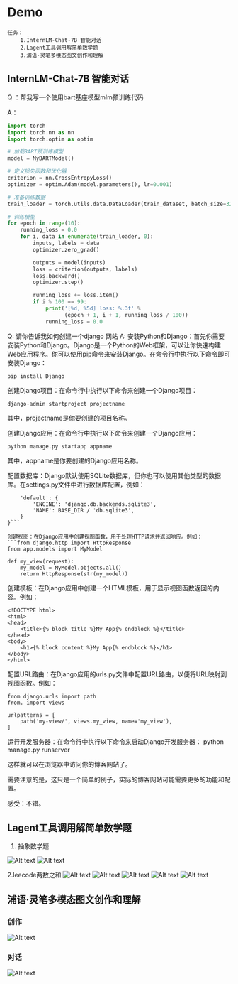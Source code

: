 # Demo
    任务：
        1.InternLM-Chat-7B 智能对话
        2.Lagent工具调用解简单数学题
        3.浦语·灵笔多模态图文创作和理解

##  InternLM-Chat-7B 智能对话

Q ：帮我写一个使用bart基座模型mlm预训练代码

A：
~~~python 
import torch
import torch.nn as nn
import torch.optim as optim

# 加载BART预训练模型
model = MyBARTModel()

# 定义损失函数和优化器
criterion = nn.CrossEntropyLoss()
optimizer = optim.Adam(model.parameters(), lr=0.001)

# 准备训练数据
train_loader = torch.utils.data.DataLoader(train_dataset, batch_size=32, shuffle=True)

# 训练模型
for epoch in range(10):
    running_loss = 0.0
    for i, data in enumerate(train_loader, 0):
        inputs, labels = data
        optimizer.zero_grad()

        outputs = model(inputs)
        loss = criterion(outputs, labels)
        loss.backward()
        optimizer.step()

        running_loss += loss.item()
        if i % 100 == 99:
            print('[%d, %5d] loss: %.3f' %
                  (epoch + 1, i + 1, running_loss / 100))
            running_loss = 0.0
~~~

Q: 请你告诉我如何创建一个django 网站
A:
安装Python和Django：首先你需要安装Python和Django。Django是一个Python的Web框架，可以让你快速构建Web应用程序。你可以使用pip命令来安装Django。在命令行中执行以下命令即可安装Django：
```
pip install Django
```

创建Django项目：在命令行中执行以下命令来创建一个Django项目：
```
django-admin startproject projectname
```

其中，projectname是你要创建的项目名称。

创建Django应用：在命令行中执行以下命令来创建一个Django应用：
```
python manage.py startapp appname
```
其中，appname是你要创建的Django应用名称。

配置数据库：Django默认使用SQLite数据库，但你也可以使用其他类型的数据库。在settings.py文件中进行数据库配置，例如：
```DATABASES = {
    'default': {
        'ENGINE': 'django.db.backends.sqlite3',
        'NAME': BASE_DIR / 'db.sqlite3',
    }
}```

创建视图：在Django应用中创建视图函数，用于处理HTTP请求并返回响应。例如：
```from django.http import HttpResponse
from app.models import MyModel

def my_view(request):
    my_model = MyModel.objects.all()
    return HttpResponse(str(my_model))
```

创建模板：在Django应用中创建一个HTML模板，用于显示视图函数返回的内容。例如：
```
<!DOCTYPE html>
<html>
<head>
    <title>{% block title %}My App{% endblock %}</title>
</head>
<body>
    <h1>{% block content %}My App{% endblock %}</h1>
</body>
</html>
```


配置URL路由：在Django应用的urls.py文件中配置URL路由，以便将URL映射到视图函数。例如：
```
from django.urls import path
from. import views

urlpatterns = [
    path('my-view/', views.my_view, name='my_view'),
]

```

运行开发服务器：在命令行中执行以下命令来启动Django开发服务器：
python manage.py runserver

这样就可以在浏览器中访问你的博客网站了。

需要注意的是，这只是一个简单的例子，实际的博客网站可能需要更多的功能和配置。

感受：不错。

## Lagent工具调用解简单数学题

1. 抽象数学题

![Alt text](image-5.png)
![Alt text](image-6.png)

2.leecode两数之和
![Alt text](image-7.png)
![Alt text](image-8.png)
![Alt text](image-9.png)
![Alt text](image-10.png)
![Alt text](image-11.png)


## 浦语·灵笔多模态图文创作和理解

### 创作
![Alt text](image-13.png)

### 对话
![Alt text](image-12.png)